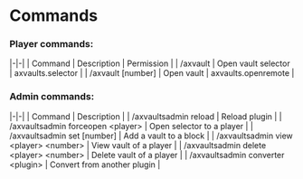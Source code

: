 # Commands


### Player commands:
|-|-|
| Command | Description | Permission |
| /axvault | Open vault selector | axvaults.selector |
| /axvault [number] | Open vault | axvaults.openremote |

### Admin commands:
|-|-|
| Command | Description |
| /axvaultsadmin reload | Reload plugin |
| /axvaultsadmin forceopen \<player> | Open selector to a player |
| /axvaultsadmin set \[number] | Add a vault to a block |
| /axvaultsadmin view \<player> \<number> | View vault of a player |
| /axvaultsadmin delete \<player> \<number> | Delete vault of a player |
| /axvaultsadmin converter \<plugin> | Convert from another plugin |